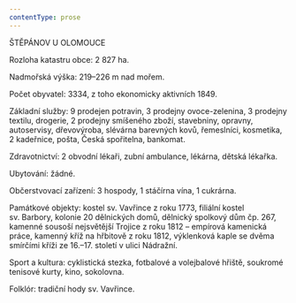 ```yaml
---
contentType: prose
---
```


ŠTĚPÁNOV U OLOMOUCE

  

Rozloha katastru obce: 2 827 ha.

  

Nadmořská výška: 219–226 m nad mořem.

  

Počet obyvatel: 3334, z toho ekonomicky aktivních 1849.

  

Základní služby: 9 prodejen potravin, 3 prodejny ovoce-zelenina, 3 prodejny textilu, drogerie, 2 prodejny smíšeného zboží, stavebniny, opravny, autoservisy, dřevovýroba, slévárna barevných kovů, řemeslníci, kosmetika, 2 kadeřnice, pošta, Česká spořitelna, bankomat.

  

Zdravotnictví: 2 obvodní lékaři, zubní ambulance, lékárna, dětská lékařka.

  

Ubytování: žádné.

  

Občerstvovací zařízení: 3 hospody, 1 stáčírna vína, 1 cukrárna.

  

Památkové objekty: kostel sv. Vavřince z roku 1773, filiální kostel sv. Barbory, kolonie 20 dělnických domů, dělnický spolkový dům čp. 267, kamenné sousoší nejsvětější Trojice z roku 1812 – empí­rová kamenická práce, kamenný kříž na hřbitově z roku 1812, výklenková kaple se dvěma smírčími kříži ze 16.–17. století v ulici Nádražní.

  

Sport a kultura: cyklistická stezka, fotbalové a volejbalové hřiště, soukromé tenisové kurty, kino, sokolovna.

  

Folklór: tradiční hody sv. Vavřince.
